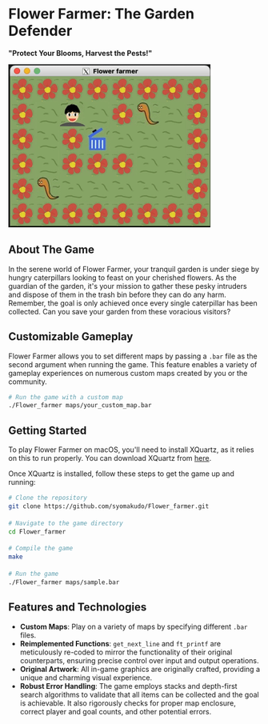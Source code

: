 # Flower Farmer: The Garden Defender

**"Protect Your Blooms, Harvest the Pests!"**

![Gameplay GIF](./play_movie.gif)

## About The Game

In the serene world of Flower Farmer, your tranquil garden is under siege by hungry caterpillars looking to feast on your cherished flowers. As the guardian of the garden, it's your mission to gather these pesky intruders and dispose of them in the trash bin before they can do any harm. Remember, the goal is only achieved once every single caterpillar has been collected. Can you save your garden from these voracious visitors?

## Customizable Gameplay

Flower Farmer allows you to set different maps by passing a `.bar` file as the second argument when running the game. This feature enables a variety of gameplay experiences on numerous custom maps created by you or the community.

```bash
# Run the game with a custom map
./Flower_farmer maps/your_custom_map.bar
```

## Getting Started

To play Flower Farmer on macOS, you'll need to install XQuartz, as it relies on this to run properly. You can download XQuartz from [here](https://www.xquartz.org/).

Once XQuartz is installed, follow these steps to get the game up and running:

```bash
# Clone the repository
git clone https://github.com/syomakudo/Flower_farmer.git

# Navigate to the game directory
cd Flower_farmer

# Compile the game
make

# Run the game
./Flower_farmer maps/sample.bar
```

## Features and Technologies

- **Custom Maps**: Play on a variety of maps by specifying different `.bar` files.
- **Reimplemented Functions**: `get_next_line` and `ft_printf` are meticulously re-coded to mirror the functionality of their original counterparts, ensuring precise control over input and output operations.
- **Original Artwork**: All in-game graphics are originally crafted, providing a unique and charming visual experience.
- **Robust Error Handling**: The game employs stacks and depth-first search algorithms to validate that all items can be collected and the goal is achievable. It also rigorously checks for proper map enclosure, correct player and goal counts, and other potential errors.
